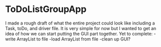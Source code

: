 # ToDoListGroupApp
I made a rough draft of what the entire project could look like including a Task, toDo, and driver file. It is very simple for now but I wanted to get an idea of how we can start putting the GUI part together. 
Yet to complete:
  -write ArrayList to file
  -load ArrayList from file
  -clean up GUI?
